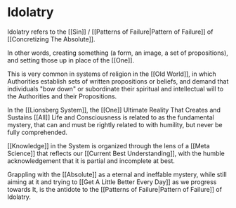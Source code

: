 # Idolatry
Idolatry refers to the [[Sin]] / [[Patterns of Failure|Pattern of Failure]] of [[Concretizing The Absolute]]. 

In other words, creating something (a form, an image, a set of propositions), and setting those up in place of the [[One]]. 

This is very common in systems of religion in the [[Old World]], in which Authorities establish sets of written propositions or beliefs, and demand that individuals "bow down" or subordinate their spiritual and intellectual will to the Authorities and their Propositions. 

In the [[Lionsberg System]], the [[One]] Ultimate Reality That Creates and Sustains [[All]] Life and Consciousness is related to as the fundamental mystery, that can and must be rightly related to with humility, but never be fully comprehended. 

[[Knowledge]] in the System is organized through the lens of a [[Meta Science]] that reflects our [[Current Best Understanding]], with the humble acknowledgement that it is partial and incomplete at best. 

Grappling with the [[Absolute]] as a eternal and ineffable mystery, while still aiming at it and trying to [[Get A Little Better Every Day]] as we progress towards It, is the antidote to the [[Patterns of Failure|Pattern of Failure]] of Idolatry. 